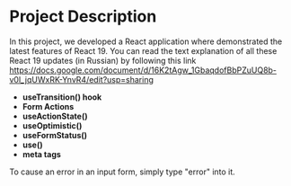# Project Description

In this project, we developed a React application where demonstrated the latest features of React 19.
You can read the text explanation of all these React 19 updates (in Russian) by following this link https://docs.google.com/document/d/16K2tAgw_1GbaqdofBbPZuUQ8b-v0l_jqUWxRK-YnvR4/edit?usp=sharing

- **useTransition() hook**
- **Form Actions**
- **useActionState()**
- **useOptimistic()**
- **useFormStatus()**
- **use()**
- **meta tags**

To cause an error in an input form, simply type "error" into it.
